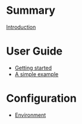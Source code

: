 # Summary

[Introduction](./README.md)

# User Guide

- [Getting started](./getting-started.md)
- [A simple example](./simple.md)

# Configuration

- [Environment](./env.md)

